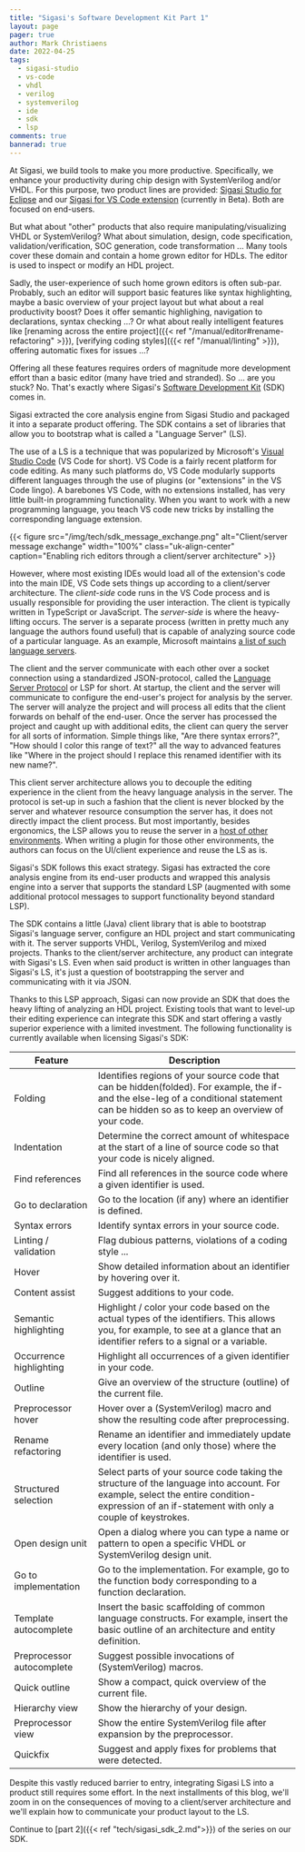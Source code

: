 ```yaml
---                                                                            
title: "Sigasi's Software Development Kit Part 1" 
layout: page  
pager: true 
author: Mark Christiaens
date: 2022-04-25
tags:  
  - sigasi-studio 
  - vs-code
  - vhdl
  - verilog
  - systemverilog
  - ide
  - sdk
  - lsp
comments: true 
bannerad: true 
--- 
```


At Sigasi, we build tools to make you more productive.  Specifically, we enhance your productivity during chip design with SystemVerilog and/or VHDL.  For this purpose, two product lines are provided: [Sigasi Studio for Eclipse](https://www.sigasi.com/products/) and our [Sigasi for VS Code extension](https://www.sigasi.com/vscode/) (currently in Beta).  Both are focused on end-users.  

But what about "other" products that also require manipulating/visualizing VHDL or SystemVerilog?  What about simulation, design, code specification, validation/verification, SOC generation, code transformation ...  Many tools cover these domain and contain a home grown editor for HDLs.  The editor is used to inspect or modify an HDL project.  

Sadly, the user-experience of such home grown editors is often sub-par.
Probably, such an editor will support basic features like syntax highlighting, maybe a basic overview of your project layout but what about a real productivity boost?  Does it offer semantic highlighing, navigation to declarations, syntax checking ...?  Or what about really intelligent features like [renaming across the entire project]({{< ref "/manual/editor#rename-refactoring" >}}), [verifying coding styles]({{< ref "/manual/linting" >}}), offering automatic fixes for issues ...?  

Offering all these features requires orders of magnitude more development effort than a basic editor (many have tried and stranded).  So ... are you stuck?  No.  That's exactly where Sigasi's [Software Development Kit](https://www.sigasi.com/sdk/) (SDK) comes in.  

Sigasi extracted the core analysis engine from Sigasi Studio and packaged it into a separate product offering.  The SDK contains a set of libraries that allow you to bootstrap what is called a "Language Server" (LS).  

The use of a LS is a technique that was popularized by Microsoft's [Visual Studio Code](https://code.visualstudio.com/) (VS Code for short).  VS Code is a fairly recent platform for code editing.  As many such platforms do, VS Code modularly supports different languages through the use of plugins (or "extensions" in the VS Code lingo).  A barebones VS Code, with no extensions installed, has very little built-in programming functionality.  When you want to work with a new programming language, you teach VS code new tricks by installing the corresponding language extension.  

{{< figure src="/img/tech/sdk_message_exchange.png" alt="Client/server message exchange" width="100%" class="uk-align-center" caption="Enabling rich editors through a client/server architecture" >}}

However, where most existing IDEs would load all of the extension's code into the main IDE, VS Code sets things up according to a client/server architecture.  The _client-side_ code runs in the VS Code process and is usually responsible for providing the user interaction.  The client is typically written in TypeScript or JavaScript.  The _server-side_ is where the heavy-lifting occurs.  The server is a separate process (written in pretty much any language the authors found useful) that is capable of analyzing source code of a particular language.  As an example, Microsoft maintains [a list of such language servers](https://microsoft.github.io/language-server-protocol/implementors/servers/).  

The client and the server communicate with each other over a socket connection using a standardized JSON-protocol, called the [Language Server Protocol](https://microsoft.github.io/language-server-protocol/) or LSP for short.  At startup, the client and the server will communicate to configure the end-user's project for analysis by the server.  The server will analyze the project and will process all edits that the client forwards on behalf of the end-user.  Once the server has processed the project and caught up with additional edits, the client can query the server for all sorts of information.  Simple things like, "Are there syntax errors?", "How should I color this range of text?" all the way to advanced features like "Where in the project should I replace this renamed identifier with its new name?".

This client server architecture allows you to decouple the editing experience in the client from the heavy language analysis in the server.  The protocol is set-up in such a fashion that the client is never blocked by the server and whatever resource consumption the server has, it does not directly impact the client process.  But most importantly, besides ergonomics, the LSP allows you to reuse the server in a [host of other environments](https://microsoft.github.io/language-server-protocol/implementors/tools/).  When writing a plugin for those other environments, the authors can focus on the UI/client experience and reuse the LS as is.

Sigasi's SDK follows this exact strategy.  Sigasi has extracted the core analysis engine from its end-user products and wrapped this analysis engine into a server that supports the standard LSP (augmented with some additional protocol messages to support functionality beyond standard LSP).  

The SDK contains a little (Java) client library that is able to bootstrap Sigasi's language server, configure an HDL project and start communicating with it.  The server supports VHDL, Verilog, SystemVerilog and mixed projects.  Thanks to the client/server architecture, any product can integrate with Sigasi's LS. Even when said product is written in other languages than Sigasi's LS, it's just a question of bootstrapping the server and communicating with it via JSON.

Thanks to this LSP approach, Sigasi can now provide an SDK that does the heavy lifting of analyzing an HDL project.  Existing tools that want to level-up their editing experience can integrate this SDK and start offering a vastly superior experience with a limited investment.  The following functionality is currently available when licensing Sigasi's SDK:

| Feature                   | Description                                                                                                                                                                                   |
| ------------------------- | --------------------------------------------------------------------------------------------------------------------------------------------------------------------------------------------- |
| Folding                   | Identifies regions of your source code that can be hidden(folded).  For example, the if- and the else-leg of a conditional statement can be hidden so as to keep an overview of your code.    |
| Indentation               | Determine the correct amount of whitespace at the start of a line of source code so that your code is nicely aligned.                                                                         |
| Find references           | Find all references in the source code where a given identifier is used.                                                                                                                      |
| Go to declaration         | Go to the location (if any) where an identifier is defined.                                                                                                                                   |
| Syntax errors             | Identify syntax errors in your source code.                                                                                                                                                   |
| Linting / validation      | Flag dubious patterns, violations of a coding style ...                                                                                                                                       |
| Hover                     | Show detailed information about an identifier by hovering over it.                                                                                                                            |
| Content assist            | Suggest additions to your code.                                                                                                                                                               |
| Semantic highlighting     | Highlight / color your code based on the actual types of the identifiers.  This allows you, for example, to see at a glance that an identifier refers to a signal or a variable.              |
| Occurrence highlighting   | Highlight all occurrences of a given identifier in your code.                                                                                                                                 |
| Outline                   | Give an overview of the structure (outline) of the current file.                                                                                                                              |
| Preprocessor hover        | Hover over a (SystemVerilog) macro and show the resulting code after preprocessing.                                                                                                           |
| Rename refactoring        | Rename an identifier and immediately update every location (and only those) where the identifier is used.                                                                                     |
| Structured selection      | Select parts of your source code taking the structure of the language into account.  For example, select the entire condition-expression of an if-statement with only a couple of keystrokes. |
| Open design unit          | Open a dialog where you can type a name or pattern to open a specific VHDL or SystemVerilog design unit.                                                                                      |
| Go to implementation      | Go to the implementation.  For example, go to the function body corresponding to a function declaration.                                                                                      |
| Template autocomplete     | Insert the basic scaffolding of common language constructs.  For example, insert the basic outline of an architecture and entity definition.                                                  |
| Preprocessor autocomplete | Suggest possible invocations of (SystemVerilog) macros.                                                                                                                                       |
| Quick outline             | Show a compact, quick overview of the current file.                                                                                                                                           |
| Hierarchy view            | Show the hierarchy of your design.                                                                                                                                                            |
| Preprocessor view         | Show the entire SystemVerilog file after expansion by the preprocessor.                                                                                                                       |
| Quickfix                  | Suggest and apply fixes for problems that were detected.                                                                                                                                      |

Despite this vastly reduced barrier to entry, integrating Sigasi LS into a product still requires some effort.  In the next installments of this blog, we'll zoom in on the consequences of moving to a client/server architecture and we'll explain how to communicate your product layout to the LS.

Continue to [part 2]({{< ref "tech/sigasi_sdk_2.md">}}) of the series on our SDK.
